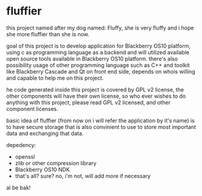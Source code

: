 fluffier
========

this project named after my dog named: Fluffy, she is very fluffy and i hope she more fluffier than she is now.

goal of this project is to develop application for Blackberry OS10 platform, using c as programming language as a backend and will utilized available open source tools available in Blackberry OS10 platform. there's also possibility usage of other programming language such as C++ and toolkit like Blackberry Cascade and Qt on front end side, depends on whois willing and capable to help me on this project.

he code generated inside this project is covered by GPL v2 license, the other components will have their own license, so who ever wishes to do anything with this project, please read GPL v2 licensed, and other component licenses.

basic idea of fluffier (from now on i will refer the application by it's name) is to have secure storage that is also convinient to use to store most important data and exchanging that data.

depedency:
- openssl
- zlib or other compression library
- Blackberry OS10 NDK
- that's all? sure? no, i'm not, will add more if necessary


al be bak!
